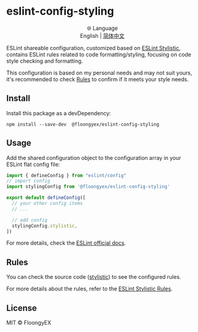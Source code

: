 # eslint-config-styling

<div align="center">
  <span>🌐 Language</span><br>
  <span>English</span>
  <span>|</span>
  <a href="README.zh-CN.md">简体中文</a>
</div>

ESLint shareable configuration, customized based on
[ESLint Stylistic](https://eslint.style/),
contains ESLint rules related to code formatting/styling,
focusing on code style checking and formatting.

This configuration is based on my personal needs and may not suit yours,
it's recommended to check [Rules](#rules)
to confirm if it meets your style needs.

## Install

Install this package as a devDependency:

```shell
npm install --save-dev  @floongyex/eslint-config-styling  
```

## Usage

Add the shared configuration object to the configuration array
in your ESLint flat config file:

```JavaScript file:eslint.config.js
import { defineConfig } from "eslint/config"
// import config
import stylingConfig from '@floongyex/eslint-config-styling'

export default defineConfig([
  // your other config items
  // ...

  // add config
  stylingConfig.stylistic,
])
```

For more details,
check the [ESLint official docs](https://eslint.org/docs/head/use/configure/configuration-files).

## Rules

You can check the source code ([stylistic](lib/stylistic.js))
to see the configured rules.

For more details about the rules, refer to
the [ESLint Stylistic Rules](https://eslint.style/packages/default#rules).

## License

MIT © FloongyEX
